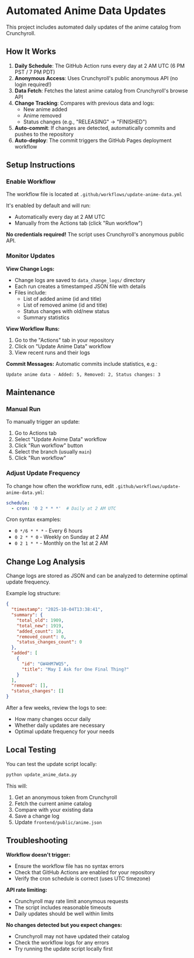# Automated Anime Data Updates

This project includes automated daily updates of the anime catalog from Crunchyroll.

## How It Works

1. **Daily Schedule**: The GitHub Action runs every day at 2 AM UTC (6 PM PST / 7 PM PDT)
2. **Anonymous Access**: Uses Crunchyroll's public anonymous API (no login required!)
3. **Data Fetch**: Fetches the latest anime catalog from Crunchyroll's browse API
4. **Change Tracking**: Compares with previous data and logs:
   - New anime added
   - Anime removed
   - Status changes (e.g., "RELEASING" → "FINISHED")
5. **Auto-commit**: If changes are detected, automatically commits and pushes to the repository
6. **Auto-deploy**: The commit triggers the GitHub Pages deployment workflow

## Setup Instructions

### Enable Workflow

The workflow file is located at `.github/workflows/update-anime-data.yml`

It's enabled by default and will run:
- Automatically every day at 2 AM UTC
- Manually from the Actions tab (click "Run workflow")

**No credentials required!** The script uses Crunchyroll's anonymous public API.

### Monitor Updates

**View Change Logs:**
- Change logs are saved to `data_change_logs/` directory
- Each run creates a timestamped JSON file with details
- Files include:
  - List of added anime (id and title)
  - List of removed anime (id and title)
  - Status changes with old/new status
  - Summary statistics

**View Workflow Runs:**
1. Go to the "Actions" tab in your repository
2. Click on "Update Anime Data" workflow
3. View recent runs and their logs

**Commit Messages:**
Automatic commits include statistics, e.g.:
```
Update anime data - Added: 5, Removed: 2, Status changes: 3
```

## Maintenance

### Manual Run

To manually trigger an update:
1. Go to Actions tab
2. Select "Update Anime Data" workflow
3. Click "Run workflow" button
4. Select the branch (usually `main`)
5. Click "Run workflow"

### Adjust Update Frequency

To change how often the workflow runs, edit `.github/workflows/update-anime-data.yml`:

```yaml
schedule:
  - cron: '0 2 * * *'  # Daily at 2 AM UTC
```

Cron syntax examples:
- `0 */6 * * *` - Every 6 hours
- `0 2 * * 0` - Weekly on Sunday at 2 AM
- `0 2 1 * *` - Monthly on the 1st at 2 AM

## Change Log Analysis

Change logs are stored as JSON and can be analyzed to determine optimal update frequency.

Example log structure:
```json
{
  "timestamp": "2025-10-04T13:38:41",
  "summary": {
    "total_old": 1909,
    "total_new": 1919,
    "added_count": 10,
    "removed_count": 0,
    "status_changes_count": 0
  },
  "added": [
    {
      "id": "GW4HM7WQ5",
      "title": "May I Ask for One Final Thing?"
    }
  ],
  "removed": [],
  "status_changes": []
}
```

After a few weeks, review the logs to see:
- How many changes occur daily
- Whether daily updates are necessary
- Optimal update frequency for your needs

## Local Testing

You can test the update script locally:

```bash
python update_anime_data.py
```

This will:
1. Get an anonymous token from Crunchyroll
2. Fetch the current anime catalog
3. Compare with your existing data
4. Save a change log
5. Update `frontend/public/anime.json`

## Troubleshooting

**Workflow doesn't trigger:**
- Ensure the workflow file has no syntax errors
- Check that GitHub Actions are enabled for your repository
- Verify the cron schedule is correct (uses UTC timezone)

**API rate limiting:**
- Crunchyroll may rate limit anonymous requests
- The script includes reasonable timeouts
- Daily updates should be well within limits

**No changes detected but you expect changes:**
- Crunchyroll may not have updated their catalog
- Check the workflow logs for any errors
- Try running the update script locally first

